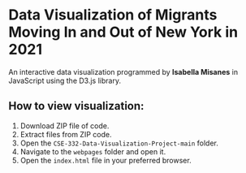 # Data Visualization of Migrants Moving In and Out of New York in 2021
An interactive data visualization programmed by **Isabella Misanes** in JavaScript using the D3.js library.
## How to view visualization:
1. Download ZIP file of code.
2. Extract files from ZIP code.
3. Open the `CSE-332-Data-Visualization-Project-main` folder.
4. Navigate to the `webpages` folder and open it.
5. Open the `index.html` file in your preferred browser.
#
